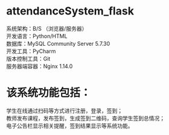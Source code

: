 # attendanceSystem_flask
系统架构：B/S （浏览器/服务器）  
开发语言：Python/HTML  
数据库：MySQL Community Server 5.7.30  
开发工具：PyCharm  
版本控制工具：Git  
服务器端容器：Nginx 1.14.0  

# 该系统功能包括：
学生在线通过扫码等方式进行注册，登录，签到；  
教师发布课程，发布签到，生成签到二维码，查询学生签到总情况；  
电子公告栏显示相关提醒，签到结果显示等系统功能。
